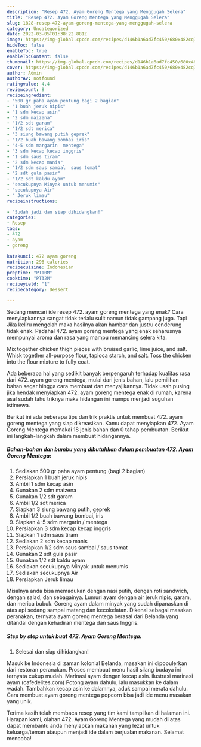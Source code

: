 ```yaml
---
description: "Resep 472. Ayam Goreng Mentega yang Menggugah Selera"
title: "Resep 472. Ayam Goreng Mentega yang Menggugah Selera"
slug: 1828-resep-472-ayam-goreng-mentega-yang-menggugah-selera
category: Uncategorized
date: 2022-03-05T01:38:22.881Z
image: https://img-global.cpcdn.com/recipes/d146b1a6ad7fc450/680x482cq70/472-ayam-goreng-mentega-foto-resep-utama.jpg
hideToc: false
enableToc: true
enableTocContent: false
thumbnail: https://img-global.cpcdn.com/recipes/d146b1a6ad7fc450/680x482cq70/472-ayam-goreng-mentega-foto-resep-utama.jpg
cover: https://img-global.cpcdn.com/recipes/d146b1a6ad7fc450/680x482cq70/472-ayam-goreng-mentega-foto-resep-utama.jpg
author: Admin
authorAv: notfound
ratingvalue: 4.4
reviewcount: 8
recipeingredient:
- "500 gr paha ayam pentung bagi 2 bagian"
- "1 buah jeruk nipis"
- "1 sdm kecap asin"
- "2 sdm maizena"
- "1/2 sdt garam"
- "1/2 sdt merica"
- "3 siung bawang putih geprek"
- "1/2 buah bawang bombai iris"
- "4-5 sdm margarin  mentega"
- "3 sdm kecap kecap inggris"
- "1 sdm saus tiram"
- "2 sdm kecap manis"
- "1/2 sdm saus sambal  saus tomat"
- "2 sdt gula pasir"
- "1/2 sdt kaldu ayam"
- "secukupnya Minyak untuk menumis"
- "secukupnya Air"
- " Jeruk limau"
recipeinstructions:

- "Sudah jadi dan siap dihidangkan!"
categories:
- Resep
tags:
- 472
- ayam
- goreng

katakunci: 472 ayam goreng 
nutrition: 296 calories
recipecuisine: Indonesian
preptime: "PT10M"
cooktime: "PT32M"
recipeyield: "1"
recipecategory: Dessert

---
```



Sedang mencari ide resep 472. ayam goreng mentega yang enak? Cara menyiapkannya sangat tidak terlalu sulit namun tidak gampang juga. Tapi Jika keliru mengolah maka hasilnya akan hambar dan justru cenderung tidak enak. Padahal 472. ayam goreng mentega yang enak seharusnya mempunyai aroma dan rasa yang mampu memancing selera kita.


Mix together chicken thigh pieces with bruised garlic, lime juice, and salt. Whisk together all-purpose flour, tapioca starch, and salt. Toss the chicken into the flour mixture to fully coat.

Ada beberapa hal yang sedikit banyak berpengaruh terhadap kualitas rasa dari 472. ayam goreng mentega, mulai dari jenis bahan, lalu pemilihan bahan segar hingga cara membuat dan menyajikannya. Tidak usah pusing jika hendak menyiapkan 472. ayam goreng mentega enak di rumah, karena asal sudah tahu triknya maka hidangan ini mampu menjadi suguhan istimewa.


Berikut ini ada beberapa tips dan trik praktis untuk membuat 472. ayam goreng mentega yang siap dikreasikan. Kamu dapat menyiapkan 472. Ayam Goreng Mentega memakai 18 jenis bahan dan 0 tahap pembuatan. Berikut ini langkah-langkah dalam membuat hidangannya.

<!--inarticleads1-->

##### Bahan-bahan dan bumbu yang dibutuhkan dalam pembuatan 472. Ayam Goreng Mentega:

1. Sediakan 500 gr paha ayam pentung (bagi 2 bagian)
1. Persiapkan 1 buah jeruk nipis
1. Ambil 1 sdm kecap asin
1. Gunakan 2 sdm maizena
1. Gunakan 1/2 sdt garam
1. Ambil 1/2 sdt merica
1. Siapkan 3 siung bawang putih, geprek
1. Ambil 1/2 buah bawang bombai, iris
1. Siapkan 4-5 sdm margarin / mentega
1. Persiapkan 3 sdm kecap kecap inggris
1. Siapkan 1 sdm saus tiram
1. Sediakan 2 sdm kecap manis
1. Persiapkan 1/2 sdm saus sambal / saus tomat
1. Gunakan 2 sdt gula pasir
1. Gunakan 1/2 sdt kaldu ayam
1. Sediakan secukupnya Minyak untuk menumis
1. Sediakan secukupnya Air
1. Persiapkan  Jeruk limau


Misalnya anda bisa memadukan dengan nasi putih, dengan roti sandwich, dengan salad, dan sebagainya. Lumuri ayam dengan air jeruk nipis, garam, dan merica bubuk. Goreng ayam dalam minyak yang sudah dipanaskan di atas api sedang sampai matang dan kecokelatan. Dikenal sebagai masakan peranakan, ternyata ayam goreng mentega berasal dari Belanda yang ditandai dengan kehadiran mentega dan saus Inggris. 

<!--inarticleads2-->

##### Step by step untuk buat 472. Ayam Goreng Mentega:


1. Selesai dan siap dihidangkan!

Masuk ke Indonesia di zaman kolonial Belanda, masakan ini dipopulerkan dari restoran peranakan. Proses membuat menu hasil silang budaya ini ternyata cukup mudah. Marinasi ayam dengan kecap asin. ilustrasi marinasi ayam (cafedelites.com) Potong ayam dahulu, lalu masukkan ke dalam wadah. Tambahkan kecap asin ke dalamnya, aduk sampai merata dahulu. Cara membuat ayam goreng mentega popcorn bisa jadi ide menu masakan yang unik. 

Terima kasih telah membaca resep yang tim kami tampilkan di halaman ini. Harapan kami, olahan 472. Ayam Goreng Mentega yang mudah di atas dapat membantu anda menyiapkan makanan yang lezat untuk keluarga/teman ataupun menjadi ide dalam berjualan makanan. Selamat mencoba!

